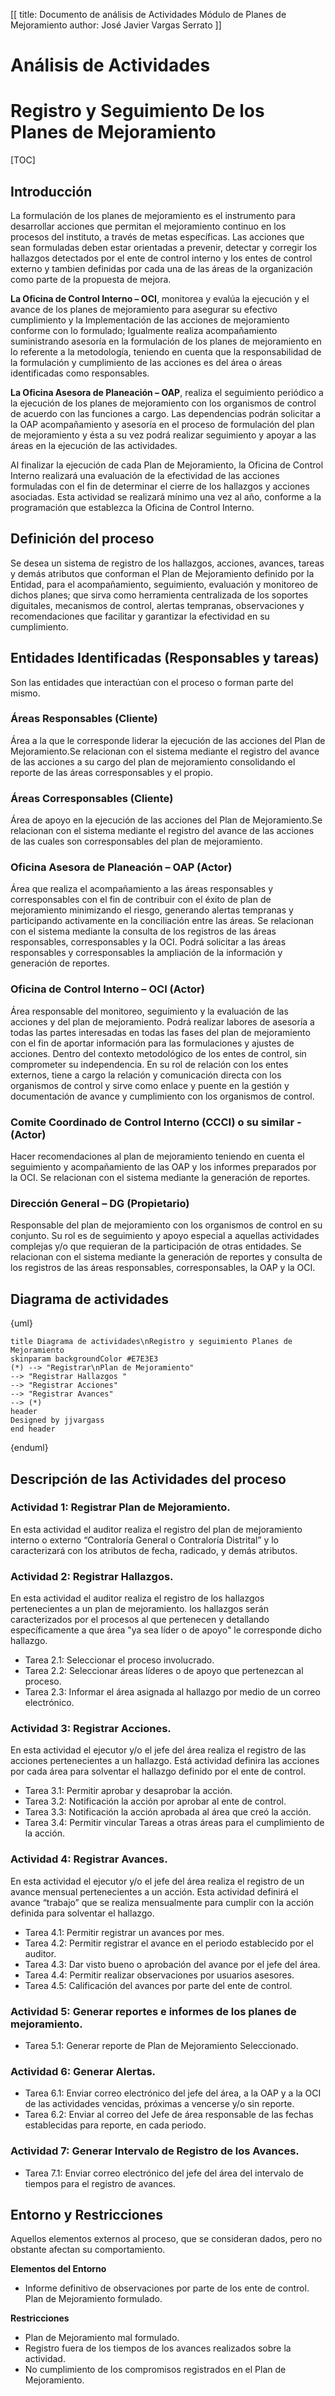 [[
title: Documento de análisis de Actividades Módulo de Planes de Mejoramiento
author: José Javier Vargas Serrato
]]

Análisis de Actividades
=======================

Registro y Seguimiento De los Planes de Mejoramiento
==========================

[TOC]

Introducción
------------

La formulación de los planes de mejoramiento es el instrumento para desarrollar acciones que permitan el mejoramiento continuo en los procesos del instituto, a través de metas específicas. Las acciones que sean formuladas deben estar orientadas a prevenir, detectar y corregir los hallazgos detectados por el ente de control interno y los entes de control externo y tambien definidas por cada una de las áreas de la organización como parte de la propuesta de mejora.


**La Oficina de Control Interno – OCI**, monitorea y evalúa la ejecución y el avance de los planes de mejoramiento para asegurar su efectivo cumplimiento y la Implementación de las acciones de mejoramiento conforme con lo formulado; Igualmente realiza acompañamiento suministrando asesoría en la formulación de los planes de mejoramiento en lo referente a la metodología, teniendo en cuenta que la responsabilidad de la formulación y cumplimiento de las acciones es del área o áreas identificadas como responsables.

**La Oficina Asesora de Planeación – OAP**, realiza el seguimiento periódico a la ejecución de los planes de mejoramiento con los organismos de control de acuerdo con las funciones a cargo. Las dependencias podrán solicitar a la OAP acompañamiento y asesoría en el proceso de formulación del plan de mejoramiento y ésta a su vez podrá realizar seguimiento y apoyar a las áreas en la ejecución de las actividades.

Al finalizar la ejecución de cada Plan de Mejoramiento, la Oficina de Control Interno realizará una evaluación de la efectividad de las acciones formuladas con el fin de determinar el cierre de los hallazgos y acciones asociadas. Esta actividad se realizará mínimo una vez al año, conforme a la programación que establezca la Oficina de Control Interno.

Definición del proceso
----------------------

Se desea un sistema de registro de los hallazgos, acciones, avances, tareas y demás atributos que conforman el Plan de Mejoramiento definido por la Entidad, para el acompañamiento, seguimiento, evaluación y monitoreo de dichos planes; que sirva como herramienta centralizada de los soportes diguitales, mecanismos de control, alertas tempranas, observaciones y recomendaciones que facilitar y garantizar la efectividad en su cumplimiento.

Entidades Identificadas (Responsables y tareas)
-----------------------------------------------

Son las entidades que interactúan con el proceso o forman parte del mismo.

### Áreas Responsables (Cliente)
Área a la que le corresponde liderar la ejecución de las acciones del Plan de Mejoramiento.Se relacionan con el sistema mediante el registro del avance de las acciones a su cargo del plan de mejoramiento consolidando el reporte de las áreas corresponsables y el propio.

### Áreas Corresponsables (Cliente)
Área de apoyo en la ejecución de las acciones del Plan de Mejoramiento.Se relacionan con el sistema mediante el registro del avance de las acciones de las cuales son corresponsables del plan de mejoramiento.

### Oficina Asesora de Planeación – OAP (Actor)
Área que realiza el acompañamiento a las áreas responsables y corresponsables con el fin de contribuir con el éxito de plan de mejoramiento minimizando el riesgo, generando alertas tempranas y participando activamente en la conciliación entre las áreas. Se relacionan con el sistema mediante la consulta de los registros de las áreas responsables, corresponsables y la OCI. Podrá solicitar a las áreas responsables y corresponsables la ampliación de la información y generación de reportes.

### Oficina de Control Interno – OCI (Actor)
Área responsable del monitoreo, seguimiento y la evaluación de las acciones y del plan de mejoramiento. Podrá realizar labores de asesoría a todas las partes interesadas en todas las fases del plan de mejoramiento con el fin de aportar información para las formulaciones y ajustes de acciones. Dentro del contexto metodológico de los entes de control, sin comprometer su independencia. En su rol de relación con los entes externos, tiene a cargo la relación y comunicación directa con los organismos de control y sirve como enlace y puente en la gestión y documentación de avance y cumplimiento con los organismos de control.

### Comite Coordinado de Control Interno (CCCI) o su similar - (Actor)
Hacer recomendaciones al plan de mejoramiento teniendo en cuenta el seguimiento y acompañamiento de las OAP y los informes preparados por la OCI. Se relacionan con el sistema mediante la generación de reportes.

### Dirección General – DG (Propietario)
Responsable del plan de mejoramiento con los organismos de control en su conjunto. Su rol es de seguimiento y apoyo especial a aquellas actividades complejas y/o que requieran de la participación de otras entidades. Se relacionan con el sistema mediante la generación de reportes y consulta de los registros de las áreas responsables, corresponsables, la OAP y la OCI.

Diagrama de actividades
-----------------------
{uml}

	title Diagrama de actividades\nRegistro y seguimiento Planes de Mejoramiento
	skinparam backgroundColor #E7E3E3
	(*) --> "Registrar\nPlan de Mejoramiento"
	--> "Registrar Hallazgos "
	--> "Registrar Acciones"
	--> "Registrar Avances"
	--> (*)
	header
	Designed by jjvargass
	end header

{enduml}

Descripción de las Actividades del proceso
------------------------------------------
### Actividad 1: Registrar Plan de Mejoramiento.

En esta actividad el auditor realiza el registro  del plan de mejoramiento interno o externo “Contraloría General o Contraloría Distrital” y lo caracterizará con los atributos de fecha, radicado, y demás atributos. 


### Actividad 2: Registrar Hallazgos.

En esta actividad el auditor realiza el registro  de los hallazgos pertenecientes a un plan de mejoramiento. los hallazgos serán caracterizados por el procesos al que pertenecen y detallando específicamente a que área "ya sea líder o de apoyo" le corresponde dicho hallazgo. 

* Tarea 2.1: Seleccionar el proceso involucrado.
* Tarea 2.2: Seleccionar áreas líderes o de apoyo que pertenezcan al proceso. 
* Tarea 2.3: Informar el área asignada al hallazgo por medio de un correo electrónico. 


### Actividad 3: Registrar Acciones.

En esta actividad el ejecutor y/o el jefe del área realiza el registro  de las acciones pertenecientes a un hallazgo. Está actividad definira las acciones por cada área para solventar el hallazgo definido por el ente de control. 

* Tarea 3.1: Permitir aprobar y desaprobar la acción. 
* Tarea 3.2: Notificación la acción por aprobar al ente de control.
* Tarea 3.3: Notificación la acción aprobada al área que creó la acción.
* Tarea 3.4: Permitir vincular Tareas a otras áreas para el cumplimiento de la acción. 

### Actividad 4: Registrar Avances.

En esta actividad el ejecutor y/o el jefe del área realiza el registro de un avance mensual  pertenecientes a un acción. Esta actividad definirá el avance “trabajo” que se realiza mensualmente para cumplir con la acción definida para solventar el hallazgo.

* Tarea 4.1: Permitir registrar un avances por mes.
* Tarea 4.2: Permitir registrar el avance en el periodo establecido por el auditor.
* Tarea 4.3: Dar visto bueno o aprobación del avance  por el jefe del área.
* Tarea 4.4: Permitir realizar observaciones por usuarios asesores. 
* Tarea 4.5: Calificación del avances por parte del ente de control. 
  

### Actividad 5: Generar reportes e informes de los planes de mejoramiento.

* Tarea 5.1: Generar reporte de Plan de Mejoramiento Seleccionado.

### Actividad 6: Generar Alertas.

* Tarea 6.1: Enviar correo electrónico del jefe del área, a la OAP y a la OCI de las actividades vencidas, próximas a vencerse y/o sin reporte.
* Tarea 6.2: Enviar al correo del Jefe de área responsable de las fechas establecidas para reporte, en cada periodo.

### Actividad 7: Generar Intervalo de Registro de los Avances.

* Tarea 7.1: Enviar correo electrónico del jefe del área del intervalo de tiempos para el registro de avances.


Entorno y Restricciones
-----------------------

Aquellos elementos externos al proceso, que se consideran dados, pero no obstante afectan su comportamiento.

**Elementos del Entorno**
- Informe definitivo de observaciones por parte de los ente de control.
Plan de Mejoramiento formulado.

**Restricciones**
- Plan de Mejoramiento mal formulado.
- Registro fuera de los tiempos de los avances realizados sobre la actividad.
- No cumplimiento de los compromisos registrados en el Plan de  Mejoramiento.
